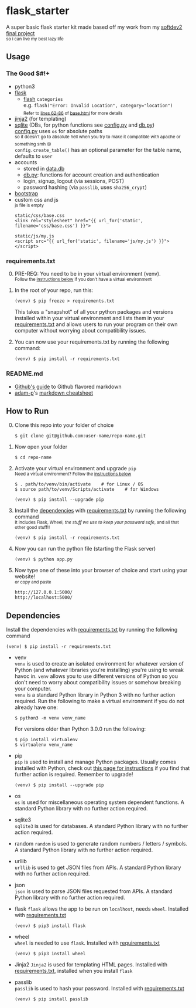 # flask_starter

A super basic flask starter kit made based off my work from my [softdev2 final project](https://github.com/tfabiha/ccereal/)  
<sup>so i can live my best lazy life</sup>

## Usage

### The Good $#!+
- python3
- [flask](http://flask.pocoo.org/)
    - [flash](http://flask.pocoo.org/docs/1.0/patterns/flashing/) `categories`  
      e.g. `flash("Error: Invalid Location", category="location")`  
      <sub>Refer to [lines 62-86](https://github.com/rachel-ng/flask_starter/blob/master/templates/base.html#L62-L86) of [base.html](templates/base.html) for more details</sub>
- [jinja2](http://jinja.pocoo.org/) (for templating)
- [sqlite](https://docs.python.org/3.4/library/sqlite3.html) (DBs, for python functions see [config.py](util/config.py) and [db.py](util/db.py))  
    [config.py](util/config.py) uses `os` for absolute paths  
    <sup>so it doesn't go to absolute hell when you try to make it compatible with apache or something smh 😒</sup>  
    `config.create_table()` has an optional parameter for the table name, defaults to `user`
- accounts
    - stored in [data.db](data/data.db)
    - [db.py](util/db.py): functions for account creation and authentication
    - login, signup, logout (via sessions, POST)
    - password hashing (via `passlib`, uses `sha256_crypt`)
- [bootstrap](https://getbootstrap.com/)
- custom css and js  
    <sup>js file is empty</sup>  
    ```
    static/css/base.css
    <link rel="stylesheet" href="{{ url_for('static', filename='css/base.css') }}">
    ```
    ```
    static/js/my.js
    <script src="{{ url_for('static', filename='js/my.js') }}"></script>
    ```

### requirements.txt

0. PRE-REQ: You need to be in your virtual environment (venv).  
<sup>Follow the [instructions below](#dependencies) if you don't have a virtual environment</sup>

1. In the root of your repo, run this: 

    ```
    (venv) $ pip freeze > requirements.txt
    ```
    
    This takes a "snapshot" of all your python packages and versions installed within your virtual environment and lists them in your [requirements.txt](requirements.txt) and allows users to run your program on their own computer without worrying about compatibility issues. 
    
2. You can now use your requirements.txt by running the following command: 
    ```
    (venv) $ pip install -r requirements.txt
    ```

### README.md

- [Github's guide](https://guides.github.com/features/mastering-markdown/) to Github flavored markdown
- [adam-p](https://github.com/adam-p)'s [markdown cheatsheet](https://github.com/adam-p/markdown-here/wiki/Markdown-Cheatsheet)


## How to Run

0. Clone this repo into your folder of choice 

    ```
    $ git clone git@github.com:user-name/repo-name.git
    ```

1. Now open your folder

    ```
    $ cd repo-name
    ```

2. Activate your virtual environment and upgrade `pip`  
<sup>Need a virtual environment? Follow the [instructions below](#dependencies)</sup>  

    ```
    $ . path/to/venv/bin/activate    # for Linux / OS
    $ source path/to/venv/Scripts/activate    # for Windows
    
    (venv) $ pip install --upgrade pip
    ```

3. Install the [dependencies](#dependencies) with [requirements.txt](requirements.txt) by running the following command  
<sup>It includes Flask, Wheel, *the stuff we use to keep your password safe*, and all that other good stuff!!</sup>

    ```
    (venv) $ pip install -r requirements.txt
    ```

4. Now you can run the python file (starting the Flask server)

    ```
    (venv) $ python app.py
    ```

5. Now type one of these into your browser of choice and start using your website!  
<sup>or copy and paste</sup>

    ```
    http://127.0.0.1:5000/
    http://localhost:5000/
    ```


## Dependencies

Install the dependencies with [requirements.txt](requirements.txt) by running the following command

```
(venv) $ pip install -r requirements.txt
```

- venv  
`venv` is used to create an isolated environment for whatever version of Python (and whatever libraries you're installing) you're using to wreak havoc in. `venv` allows you to use different versions of Python so you don't need to worry about compatibility issues or somehow breaking your computer.  
`venv` is a standard Python library in Python 3 with no further action required. Run the following to make a virtual environment if you do not already have one: 

    ```
    $ python3 -m venv venv_name 
    ```
    
    For versions older than Python 3.0.0 run the following:  
    ```
    $ pip install virtualenv
    $ virtualenv venv_name  
    ```

- pip  
`pip` is used to install and manage Python packages. Usually comes installed with Python, check out [this page for instructions](https://pip.pypa.io/en/stable/installing/) if you find that further action is required. Remember to upgrade! 

    ```
    (venv) $ pip install --upgrade pip
    ```

- os  
`os` is used for miscellaneous operating system dependent functions. A standard Python library with no further action required.

- sqlite3  
`sqlite3` is used for databases. A standard Python library with no further action required. 

- random
`random` is used to generate random numbers / letters / symbols. A standard Python library with no further action required. 

- urllib  
`urllib` is used to get JSON files from APIs. A standard Python library with no further action required. 

- json  
`json` is used to parse JSON files requested from APIs. A standard Python library with no further action required. 

- flask
`flask` allows the app to be run on `localhost`, needs `wheel`. Installed with [requirements.txt](requirements.txt) 

    ```
    (venv) $ pip3 install flask
    ```

- wheel  
`wheel` is needed to use `flask`. Installed with [requirements.txt](requirements.txt) 

    ```
    (venv) $ pip3 install wheel
    ```

- Jinja2
`Jinja2` is used for templating HTML pages. Installed with [requirements.txt](requirements.txt), installed when you install `flask`

- passlib  
`passlib` is used to hash your password. Installed with [requirements.txt](requirements.txt) 

    ```
    (venv) $ pip install passlib
    ```
